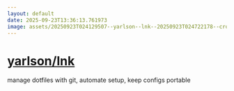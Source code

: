 ```yaml
---
layout: default
date: 2025-09-23T13:36:13.761973
image: assets/20250923T024129507--yarlson--lnk--20250923T024722178--cropped.png
---
```


# [yarlson/lnk](https://github.com/yarlson/lnk)

manage dotfiles with git, automate setup, keep configs portable
